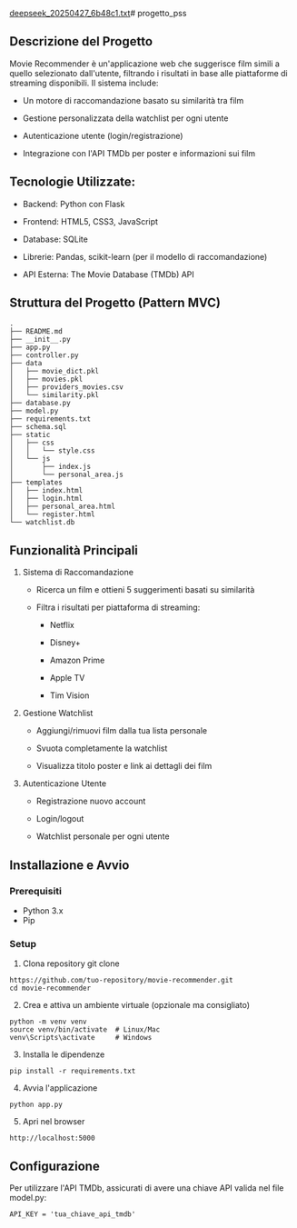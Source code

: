 [deepseek_20250427_6b48c1.txt](https://github.com/user-attachments/files/19930622/deepseek_20250427_6b48c1.txt)# progetto_pss

## Descrizione del Progetto
Movie Recommender è un'applicazione web che suggerisce film simili a quello selezionato dall'utente, filtrando i risultati in base alle piattaforme di streaming disponibili. Il sistema include:
- Un motore di raccomandazione basato su similarità tra film

- Gestione personalizzata della watchlist per ogni utente

- Autenticazione utente (login/registrazione)

- Integrazione con l'API TMDb per poster e informazioni sui film
    

## Tecnologie Utilizzate:
- Backend: Python con Flask

- Frontend: HTML5, CSS3, JavaScript

- Database: SQLite

- Librerie: Pandas, scikit-learn (per il modello di raccomandazione)

- API Esterna: The Movie Database (TMDb) API

## Struttura del Progetto (Pattern MVC)
```
.
├── README.md
├── __init__.py
├── app.py
├── controller.py
├── data
│   ├── movie_dict.pkl
│   ├── movies.pkl
│   ├── providers_movies.csv
│   └── similarity.pkl
├── database.py
├── model.py
├── requirements.txt
├── schema.sql
├── static
│   ├── css
│   │   └── style.css
│   └── js
│       ├── index.js
│       └── personal_area.js
├── templates
│   ├── index.html
│   ├── login.html
│   ├── personal_area.html
│   └── register.html
└── watchlist.db

```

## Funzionalità Principali
1. Sistema di Raccomandazione
   - Ricerca un film e ottieni 5 suggerimenti basati su similarità
   - Filtra i risultati per piattaforma di streaming:

        - Netflix

        - Disney+

        - Amazon Prime

        - Apple TV

        - Tim Vision

2. Gestione Watchlist

    - Aggiungi/rimuovi film dalla tua lista personale

    - Svuota completamente la watchlist

    - Visualizza titolo poster e link ai dettagli dei film

3. Autenticazione Utente

    - Registrazione nuovo account

    - Login/logout

    - Watchlist personale per ogni utente

## Installazione e Avvio

### Prerequisiti
- Python 3.x
- Pip

### Setup

1. Clona repository git clone
```
https://github.com/tuo-repository/movie-recommender.git
cd movie-recommender
```
2. Crea e attiva un ambiente virtuale (opzionale ma consigliato)
```
python -m venv venv
source venv/bin/activate  # Linux/Mac
venv\Scripts\activate     # Windows
```
3. Installa le dipendenze
```
pip install -r requirements.txt
```
4. Avvia l'applicazione
```
python app.py
```
5. Apri nel browser
```
http://localhost:5000
```

## Configurazione
Per utilizzare l'API TMDb, assicurati di avere una chiave API valida nel file model.py:
```
API_KEY = 'tua_chiave_api_tmdb'
```
